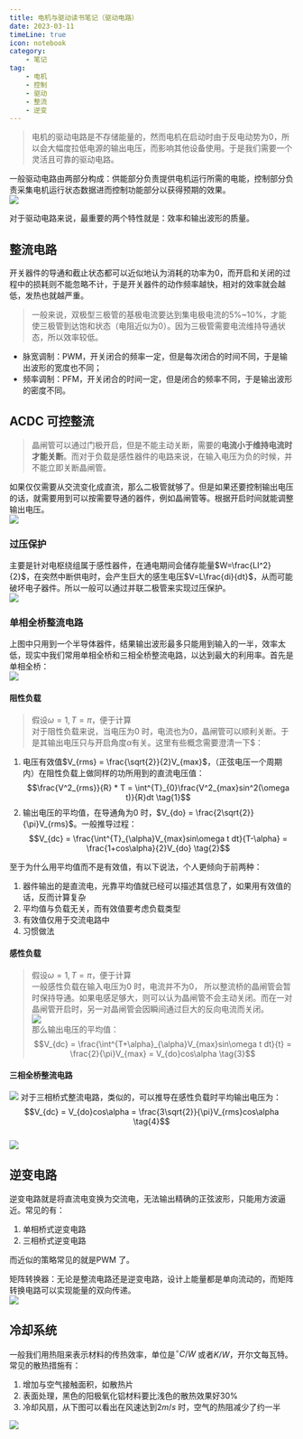 ```yaml
---
title: 电机与驱动读书笔记（驱动电路）  
date: 2023-03-11  
timeLine: true
icon: notebook
category:  
    - 笔记  
tag:  
    - 电机  
    - 控制  
    - 驱动  
    - 整流  
    - 逆变
---   
```

> 电机的驱动电路是不存储能量的，然而电机在启动时由于反电动势为0，所以会大幅度拉低电源的输出电压，而影响其他设备使用。于是我们需要一个灵活且可靠的驱动电路。  

一般驱动电路由两部分构成：供能部分负责提供电机运行所需的电能，控制部分负责采集电机运行状态数据进而控制功能部分以获得预期的效果。  
![](./img/conventional_drive_system.png)   

对于驱动电路来说，最重要的两个特性就是：效率和输出波形的质量。  

## 整流电路  
开关器件的导通和截止状态都可以近似地认为消耗的功率为0，而开启和关闭的过程中的损耗则不能忽略不计，于是开关器件的动作频率越快，相对的效率就会越低，发热也就越严重。  
> 一般来说，双极型三极管的基极电流要达到集电极电流的5%~10%，才能使三极管到达饱和状态（电阻近似为0）。因为三极管需要电流维持导通状态，所以效率较低。  


- 脉宽调制：PWM，开关闭合的频率一定，但是每次闭合的时间不同，于是输出波形的宽度也不同；  
- 频率调制：PFM，开关闭合的时间一定，但是闭合的频率不同，于是输出波形的密度不同。   

## ACDC 可控整流   
> 晶闸管可以通过门极开启，但是不能主动关断，需要的**电流小于维持电流时才能关断**。而对于负载是感性器件的电路来说，在输入电压为负的时候，并不能立即关断晶闸管。  

如果仅仅需要从交流变化成直流，那么二极管就够了。但是如果还要控制输出电压的话，就需要用到可以按需要导通的器件，例如晶闸管等。根据开启时间就能调整输出电压。  
![](./img/single-pulse_rectifier.png)  




### 过压保护  
主要是针对电枢绕组属于感性器件，在通电期间会储存能量$W=\frac{LI^2}{2}$，在突然中断供电时，会产生巨大的感生电压$V=L\frac{di}{dt}$，从而可能破坏电子器件。所以一般可以通过并联二极管来实现过压保护。  
![](./img/over_voltage_protection.png)  

### 单相全桥整流电路  
上图中只用到一个半导体器件，结果输出波形最多只能用到输入的一半，效率太低，现实中我们常用单相全桥和三相全桥整流电路，以达到最大的利用率。首先是单相全桥：  
![](./img/single-phase-full-wave-rectifier.png)  

#### 阻性负载  
> 假设$\omega=1, T=\pi$，便于计算  
对于阻性负载来说，当电压为0 时，电流也为0，晶闸管可以顺利关断。于是其输出电压只与开启角度$\alpha$有关。这里有些概念需要澄清一下$：  
1. 电压有效值$V_{rms} = \frac{\sqrt{2}}{2}V_{max}$，（正弦电压一个周期内）在阻性负载上做同样的功所用到的直流电压值：  
$$\frac{V^2_{rms}}{R} * T = \int^{T}_{0}\frac{V^2_{max}sin^2(\omega t)}{R}dt \tag{1}$$  
2. 输出电压的平均值，在导通角为0 时，$V_{do} = \frac{2\sqrt{2}}{\pi}V_{rms}$。一般推导过程：  
$$V_{dc} = \frac{\int^{T}_{\alpha}V_{max}sin\omega t dt}{T-\alpha} = \frac{1+cos\alpha}{2}V_{do} \tag{2}$$  

至于为什么用平均值而不是有效值，有以下说法，个人更倾向于前两种：  
1. 器件输出的是直流电，光靠平均值就已经可以描述其信息了，如果用有效值的话，反而计算复杂  
2. 平均值与负载无关，而有效值要考虑负载类型  
3. 有效值仅用于交流电路中  
4. 习惯做法  

#### 感性负载  
> 假设$\omega=1, T=\pi$，便于计算  
一般感性负载在输入电压为0 时，电流并不为0， 所以整流桥的晶闸管会暂时保持导通。如果电感足够大，则可以认为晶闸管不会主动关闭。而在一对晶闸管开启时，另一对晶闸管会因瞬间通过巨大的反向电流而关闭。  
![](./img/single-phase-inductive-load.png)  
那么输出电压的平均值：  
$$V_{dc} = \frac{\int^{T+\alpha}_{\alpha}V_{max}sin\omega t dt}{t} = \frac{2}{\pi}V_{max} = V_{do}cos\alpha \tag{3}$$  

#### 三相全桥整流电路  
![](./img/3-phases-bridge.png)
对于三相桥式整流电路，类似的，可以推导在感性负载时平均输出电压为：  
$$V_{dc} = V_{do}cos\alpha = \frac{3\sqrt{2}}{\pi}V_{rms}cos\alpha \tag{4}$$  
![](./img/3-phases-inductive-load.png)  


## 逆变电路  
逆变电路就是将直流电变换为交流电，无法输出精确的正弦波形，只能用方波逼近。常见的有：  
1. 单相桥式逆变电路  
2. 三相桥式逆变电路  

而近似的策略常见的就是PWM 了。

矩阵转换器：无论是整流电路还是逆变电路，设计上能量都是单向流动的，而矩阵转换电路可以实现能量的双向传递。  
![](./img/matrix-converter.png)


## 冷却系统  

一般我们用热阻来表示材料的传热效率，单位是$^{\circ}C/W$ 或者$K/W$，开尔文每瓦特。常见的散热措施有：  
1. 增加与空气接触面积，如散热片  
2. 表面处理，黑色的阳极氧化铝材料要比浅色的散热效果好$30\%$  
3. 冷却风扇，从下图可以看出在风速达到$2m/s$ 时，空气的热阻减少了约一半    

![](./img/air-thermal-resistance.png)